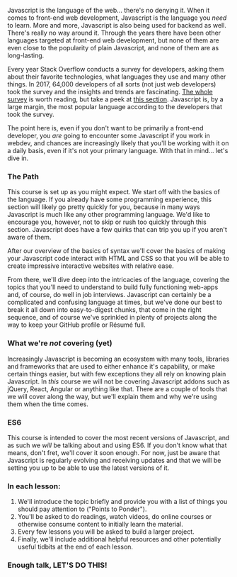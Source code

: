 Javascript is the language of the web... there's no denying it.  When it comes to front-end web development, Javascript is the language you _need_ to learn.  More and more, Javascript is also being used for backend as well.  There's really no way around it. Through the years there have been other languages targeted at front-end web development, but none of them are even close to the popularity of plain Javascript, and none of them are as long-lasting.

Every year Stack Overflow conducts a survey for developers, asking them about their favorite technologies, what languages they use and many other things.  In 2017, 64,000 developers of all sorts (not just web developers) took the survey and the insights and trends are fascinating.   [The whole survey](https://insights.stackoverflow.com/survey/2017#overview) is worth reading, but take a peek at [this section](https://insights.stackoverflow.com/survey/2017#technology). Javascript is, by a large margin, the most popular language according to the developers that took the survey.

The point here is, even if you don't want to be primarily a front-end developer, you _are_ going to encounter some Javascript if you work in webdev, and chances are increasingly likely that you'll be working with it on a daily basis, even if it's not your primary language.  With that in mind... let's dive in.

### The Path

This course is set up as you might expect.  We start off with the basics of the language. If you already have some programming experience, this section will likely go pretty quickly for you, because in many ways Javascript is much like any other programming language.  We'd like to encourage you, however, not to skip or rush too quickly through this section. Javascript does have a few quirks that can trip you up if you aren't aware of them.

After our overview of the basics of syntax we'll cover the basics of making your Javascript code interact with HTML and CSS so that you will be able to create impressive interactive websites with relative ease.

From there, we'll dive deep into the intricacies of the language, covering the topics that you'll need to understand to build fully functioning web-apps and, of course, do well in job interviews.  Javascript can certainly be a complicated and confusing language at times, but we've done our best to break it all down into easy-to-digest chunks, that come in the right sequence, and of course we've sprinkled in plenty of projects along the way to keep your GitHub profile or Résumé full.

### What we're _not_ covering (yet)

Increasingly Javascript is becoming an ecosystem with many tools, libraries and frameworks that are used to either enhance it's capability, or make certain things easier, but with few exceptions they all rely on knowing plain Javascript. In _this_ course we will not be covering Javascript addons such as jQuery, React, Angular or anything like that.  There are a couple of tools that we will cover along the way, but we'll explain them and why we're using them when the time comes.

### ES6

This course is intended to cover the most recent versions of Javascript, and as such we _will_ be talking about and using ES6.  If you don't know what that means, don't fret, we'll cover it soon enough.  For now, just be aware that Javascript is regularly evolving and receiving updates and that we will be setting you up to be able to use the latest versions of it.

### In each lesson:

1. We'll introduce the topic briefly and provide you with a list of things you should pay attention to ("Points to Ponder").
2. You'll be asked to do readings, watch videos, do online courses or otherwise consume content to initially learn the material.
4. Every few lessons you will be asked to build a larger project.
5. Finally, we'll include additional helpful resources and other potentially useful tidbits at the end of each lesson.

### Enough talk, LET'S DO THIS!